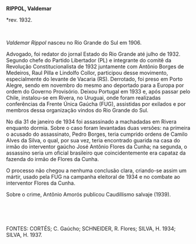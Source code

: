 **RIPPOL, Valdemar**

\*rev. 1932.

 

*Valdemar Rippol* nasceu no Rio Grande do Sul em 1906.

Advogado, foi redator do jornal Estado do Rio Grande até julho de 1932.
Segundo chefe do Partido Libertador (PL) e integrante do comitê da
Revolução Constitucionalista de 1932 juntamente com Antônio Borges de
Medeiros, Raul Pilla e Lindolfo Collor, participou desse movimento,
especialmente do levante de Vacaria (RS). Derrotado, foi preso em Porto
Alegre, sendo em novembro do mesmo ano deportado para a Europa por ordem
do Governo Provisório. Deixou Portugal em 1933 e, após passar pelo
Chile, instalou-se em Rivera, no Uruguai, onde foram realizadas
conferências da Frente Única Gaúcha (FUG), assistidas por exilados e por
membros dessa organização vindos do Rio Grande do Sul.

No dia 31 de janeiro de 1934 foi assassinado a machadadas em Rivera
enquanto dormia. Sobre o caso foram levantadas duas versões: na primeira
o acusado do assassinato, Pedro Borges, teria cumprido ordens de Camilo
Alves da Silva, o qual, por sua vez, teria encontrado guarida na casa do
irmão do interventor gaúcho José Antônio Flores da Cunha; na segunda, o
assassino seria um oficial brasileiro que coincidentemente era capataz
da fazenda do irmão de Flores da Cunha.

O processo não chegou a nenhuma conclusão clara, criando-se assim um
mártir, usado pela FUG na campanha eleitoral de 1934 e no combate ao
interventor Flores da Cunha.

Sobre o crime, Antônio Amorós publicou Caudillismo salvaje (1939).

 

 

FONTES: CORTÉS; C. Gaúcho; SCHNEIDER, R. Flores; SILVA, H. 1934; SILVA,
H. 1937.

 
